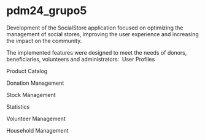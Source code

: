 # pdm24_grupo5

Development of the SocialStore application focused on optimizing the management of social stores, improving the user experience and increasing the impact on the community.

The implemented features were designed to meet the needs of donors, beneficiaries, volunteers and administrators:​
​
User Profiles​

Product Catalog​

Donation Management​

Stock Management

Statistics​

Volunteer Management​

Household Management
